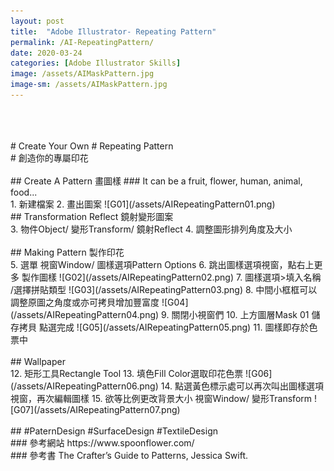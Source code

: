 ```yaml
---
layout: post
title:  "Adobe Illustrator- Repeating Pattern"
permalink: /AI-RepeatingPattern/
date: 2020-03-24
categories: [Adobe Illustrator Skills]
image: /assets/AIMaskPattern.jpg
image-sm: /assets/AIMaskPattern.jpg
---
```

<br />
<br />
<br />
# Create Your Own
# Repeating Pattern
<br />
# 創造你的專屬印花
<br />
<br />
## Create A Pattern 畫圖樣
### It can be a fruit, flower, human, animal, food...
<br />
1. 新建檔案
2. 畫出圖案
![G01](/assets/AIRepeatingPattern01.png)
<br />
## Transformation Reflect 鏡射變形圖案
<br />
3. 物件Object/ 變形Transform/ 鏡射Reflect
4. 調整圖形排列角度及大小
<br />
<br />
## Making Pattern 製作印花
<br />
5. 選單 視窗Window/ 圖樣選項Pattern Options
6. 跳出圖樣選項視窗，點右上更多 製作圖樣
![G02](/assets/AIRepeatingPattern02.png)
7. 圖樣選項>填入名稱 /選擇拼貼類型
![G03](/assets/AIRepeatingPattern03.png)
8. 中間小框框可以調整原圖之角度或亦可拷貝增加豐富度
![G04](/assets/AIRepeatingPattern04.png)
9. 關閉小視窗們
10. 上方圖層Mask 01 儲存拷貝 點選完成
![G05](/assets/AIRepeatingPattern05.png)
11. 圖樣即存於色票中
<br />
<br />
## Wallpaper
<br />
12. 矩形工具Rectangle Tool
13. 填色Fill Color選取印花色票
![G06](/assets/AIRepeatingPattern06.png)
14. 點選黃色標示處可以再次叫出圖樣選項視窗，再次編輯圖樣
15. 欲等比例更改背景大小 視窗Window/ 變形Transform
![G07](/assets/AIRepeatingPattern07.png)
<br />
<br />
## #PaternDesign #SurfaceDesign #TextileDesign

<br />
### 參考網站  
https://www.spoonflower.com/
<br />
### 參考書  
The Crafter’s Guide to Patterns, Jessica Swift.
